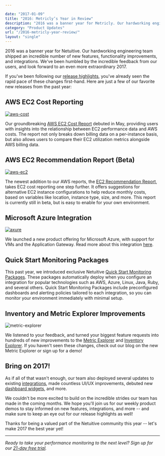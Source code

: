```yaml
---

date: "2017-01-09"
title: "2016: Metricly’s Year in Review"
description: "2016 was a banner year for Metricly. Our hardworking engineering team shipped an incredible number of features, improvements, and integrations."
category: "Product Updates"
url: "/2016-metricly-year-review/"
layout: "single"
---
```


2016 was a banner year for Netuitive. Our hardworking engineering team shipped an incredible number of new features, functionality improvements, and integrations. We've been humbled by the incredible feedback from our users, and look forward to an even more extraordinary 2017.

If you've been following our [release highlights](https://www.metricly.com/category/release-highlights), you've already seen the rapid pace of these changes first-hand. Here are just a few of our favorite new releases from the past year:

AWS EC2 Cost Reporting
----------------------

[![aws-cost](https://www.metricly.com/wp-content/uploads/2017/07/AWS-Cost.png)](https://www.metricly.com/wp-content/uploads/2017/07/AWS-Cost.png)

Our groundbreaking [AWS EC2 Cost Report](https://www.metricly.com/demystify-your-ec2-cost-analysis) debuted in May, providing users with insights into the relationship between EC2 performance data and AWS costs. The report not only breaks down billing data on a per-instance basis, but also allows users to compare their EC2 utilization metrics alongside AWS billing data.

AWS EC2 Recommendation Report (Beta)
------------------------------------

[![aws-ec2](https://www.metricly.com/wp-content/uploads/2017/07/AWS-EC2.jpg)](https://www.metricly.com/wp-content/uploads/2017/07/AWS-EC2.jpg)

The newest addition to our AWS reports, the [EC2 Recommendation Report](https://www.metricly.com/ec2-cost-analysis-recommendations), takes EC2 cost reporting one step further. It offers suggestions for alternative EC2 instance configurations to help reduce monthly costs, based on variables like location, instance type, size, and more. This report is currently still in beta, but is easy to enable for your own environment.

Microsoft Azure Integration
---------------------------

[![axure](https://www.metricly.com/wp-content/uploads/2017/07/Axure.png)](https://www.metricly.com/wp-content/uploads/2017/07/Axure.png)

We launched a new product offering for Microsoft Azure, with support for VMs and the Application Gateway. Read more about this integration [here](https://www.metricly.com/introducing-microsoft-azure-integration).

Quick Start Monitoring Packages
-------------------------------

This past year, we introduced exclusive Netuitive [Quick Start Monitoring Packages](https://www.metricly.com/aws-monitoring-best-practices-using-pre-configured-dashboards). These packages automatically deploy when you configure an integration for popular technologies such as AWS, Azure, Linux, Java, Ruby, and several others. Quick Start Monitoring Packages include preconfigured dashboards and alerting policies tailored to each integration, so you can monitor your environment immediately with minimal setup.

Inventory and Metric Explorer Improvements
------------------------------------------

![metric-explorer](https://www.metricly.com/wp-content/uploads/2017/07/Metric-Explorer-1024x535.png)

We listened to your feedback, and turned your biggest feature requests into hundreds of new improvements to the [Metric Explorer](https://www.metricly.com/feature-highlight-metric-explorer) and [Inventory Explorer](https://help.app.netuitive.com/Content/Inventory/inventory_explorer.htm). If you haven't seen these changes, check out our blog on the new Metric Explorer or sign up for a demo!

Bring on 2017!
--------------

As if all of that wasn't enough, our team also deployed several updates to existing [integrations](https://www.metricly.com/integrations), made countless UI/UX improvements, debuted new [dashboard widgets](https://help.netuitive.com/Content/Dashboards/Widgets/widget_library.htm), and more.

We couldn't be more excited to build on the incredible strides our team has made in the coming months. We hope you'll join us for our weekly product demos to stay informed on new features, integrations, and more -- and make sure to keep an eye out for our release highlights as well!

Thanks for being a valued part of the Netuitive community this year -- let's make 2017 the best year yet!

* * * * *

*Ready to take your performance monitoring to the next level? Sign up for our [21-day free trial](https://www.metricly.com/signup).*
